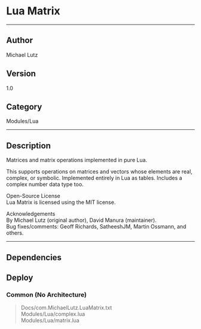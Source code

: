 # Lua Matrix
___

## Author
Michael Lutz

## Version
1.0

## Category
Modules/Lua

___

## Description
<p>Matrices and matrix operations implemented in pure Lua.</p>

<p>This supports operations on matrices and vectors whose elements are
real, complex, or symbolic.  Implemented entirely in Lua as tables.
Includes a complex number data type too.</p>

<p>Open-Source License<br>
Lua Matrix is licensed using the MIT license.</p>

<p>Acknowledgements<br>
By Michael Lutz (original author), David Manura (maintainer).<br>
Bug fixes/comments: Geoff Richards, SatheeshJM, Martin Ossmann, and others.</p>



___

## Dependencies

## Deploy

### Common (No Architecture)

> Docs/com.MichaelLutz.LuaMatrix.txt  
> Modules/Lua/complex.lua  
> Modules/Lua/matrix.lua  
